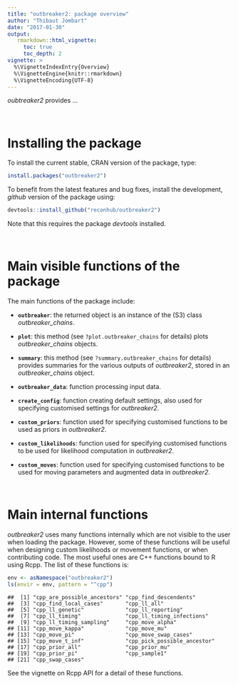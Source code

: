 ```yaml
---
title: "outbreaker2: package overview"
author: "Thibaut Jombart"
date: "2017-01-30"
output:
   rmarkdown::html_vignette:
     toc: true
     toc_depth: 2
vignette: >
  %\VignetteIndexEntry{Overview}
  %\VignetteEngine{knitr::rmarkdown}
  %\VignetteEncoding{UTF-8}
---
```




*oubtreaker2* provides ...



<br>

# Installing the package

To install the current stable, CRAN version of the package, type:

```r
install.packages("outbreaker2")
```

To benefit from the latest features and bug fixes, install the development, *github* version of the package using:

```r
devtools::install_github("reconhub/outbreaker2")
```

Note that this requires the package *devtools* installed.



<br>

# Main visible functions of the package

The main functions of the package include:

- **`outbreaker`**: the returned object is an instance of the (S3) class *outbreaker_chains*.

- **`plot`**: this method (see `?plot.outbreaker_chains` for details) plots *outbreaker_chains* objects.

- **`summary`**: this method (see `?summary.outbreaker_chains` for details) provides summaries for the various outputs of *outbreaker2*, stored in an *outbreaker_chains* object.

- **`outbreaker_data`**: function processing input data.

- **`create_config`**: function creating default settings, also used for specifying customised settings for *outbreaker2*.

- **`custom_priors`**: function used for specifying customised functions to be used as priors in *outbreaker2*.

- **`custom_likelihoods`**: function used for specifying customised functions to be used for likelihood computation in *outbreaker2*.

- **`custom_moves`**: function used for specifying customised functions to be used for moving parameters and augmented data in *outbreaker2*.





<br>

# Main internal functions

*outbreaker2* uses many functions internally which are not visible to the user when loading the package. However, some of these functions will be useful when designing custom likelihoods or movement functions, or when contributing code. The most useful ones are C++ functions bound to R using Rcpp. The list of these functions is:


```r
env <- asNamespace("outbreaker2")
ls(envir = env, pattern = "^cpp")  
```

```
##  [1] "cpp_are_possible_ancestors" "cpp_find_descendents"      
##  [3] "cpp_find_local_cases"       "cpp_ll_all"                
##  [5] "cpp_ll_genetic"             "cpp_ll_reporting"          
##  [7] "cpp_ll_timing"              "cpp_ll_timing_infections"  
##  [9] "cpp_ll_timing_sampling"     "cpp_move_alpha"            
## [11] "cpp_move_kappa"             "cpp_move_mu"               
## [13] "cpp_move_pi"                "cpp_move_swap_cases"       
## [15] "cpp_move_t_inf"             "cpp_pick_possible_ancestor"
## [17] "cpp_prior_all"              "cpp_prior_mu"              
## [19] "cpp_prior_pi"               "cpp_sample1"               
## [21] "cpp_swap_cases"
```

See the vignette on Rcpp API for a detail of these functions.




